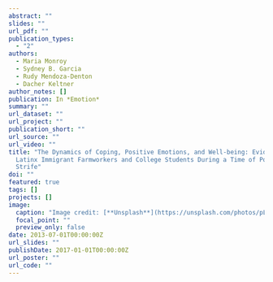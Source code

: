```yaml
---
abstract: ""
slides: ""
url_pdf: ""
publication_types:
  - "2"
authors:
  - Maria Monroy
  - Sydney B. Garcia
  - Rudy Mendoza-Denton
  - Dacher Keltner
author_notes: []
publication: In *Emotion*
summary: ""
url_dataset: ""
url_project: ""
publication_short: ""
url_source: ""
url_video: ""
title: "The Dynamics of Coping, Positive Emotions, and Well-being: Evidence from
  Latinx Immigrant Farmworkers and College Students During a Time of Political
  Strife"
doi: ""
featured: true
tags: []
projects: []
image:
  caption: "Image credit: [**Unsplash**](https://unsplash.com/photos/pLCdAaMFLTE)"
  focal_point: ""
  preview_only: false
date: 2013-07-01T00:00:00Z
url_slides: ""
publishDate: 2017-01-01T00:00:00Z
url_poster: ""
url_code: ""
---
```

